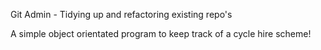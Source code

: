 Git Admin - Tidying up and refactoring existing repo's

A simple object orientated program to keep track of a cycle hire scheme!
